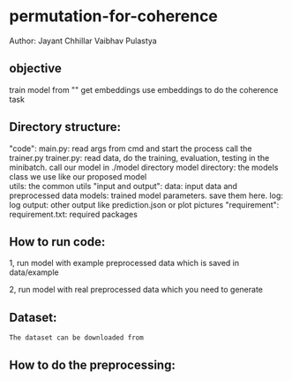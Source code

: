 # permutation-for-coherence


Author: 
    Jayant Chhillar
    Vaibhav Pulastya


## objective
train model from "" 
get embeddings
use embeddings to do the coherence task

## Directory structure:
"code":
    main.py: 
        read args from cmd and start the process 
        call the trainer.py
    trainer.py:
        read data, do the training, evaluation, testing in the minibatch.
        call our model in ./model directory 
    model directory: 
        the models class we use like our proposed model   
    utils:
        the common utils 
"input and output":
    data:
        input data and preprocessed data
    models:
        trained model parameters. save them here.
    log:
        log 
    output:
        other output like prediction.json or plot pictures
"requirement":
    requirement.txt:
        required packages

## How to run code:
1, run model with example preprocessed data which is saved in data/example

2, run model with real preprocessed data which you need to generate 
## Dataset:
    The dataset can be downloaded from 

## How to do the preprocessing: